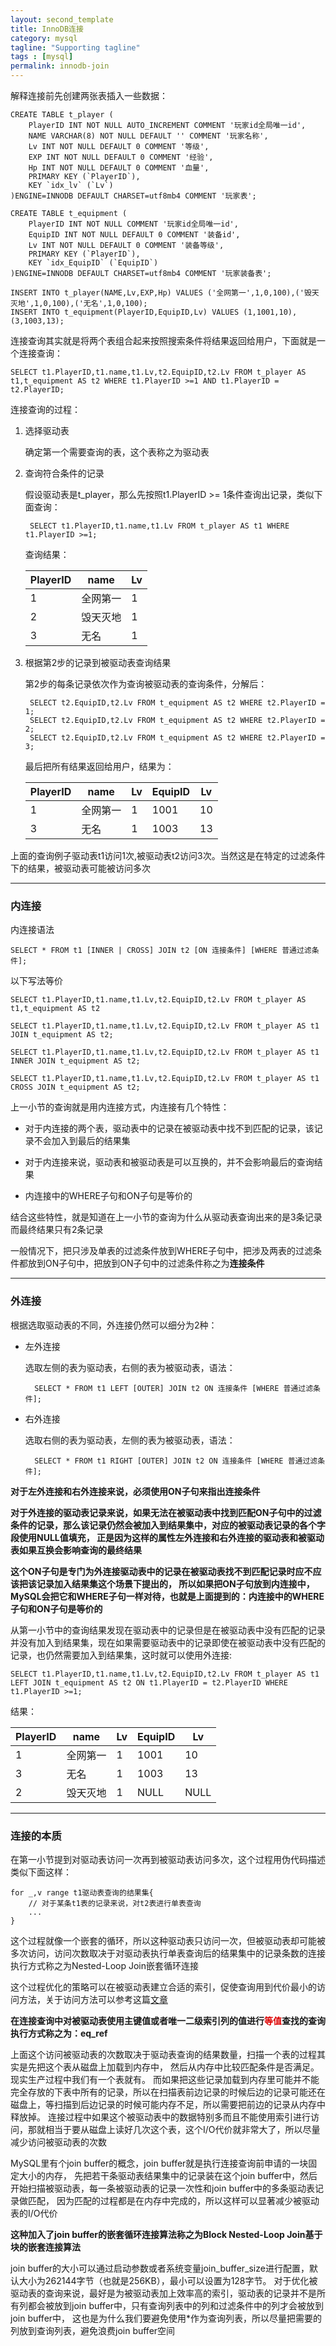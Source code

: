 ```yaml
---
layout: second_template
title: InnoDB连接
category: mysql
tagline: "Supporting tagline"
tags : [mysql]
permalink: innodb-join
---
```


[table_access]:/innodb-table-access

解释连接前先创建两张表插入一些数据：

	CREATE TABLE t_player (
	    PlayerID INT NOT NULL AUTO_INCREMENT COMMENT '玩家id全局唯一id',
	    NAME VARCHAR(8) NOT NULL DEFAULT '' COMMENT '玩家名称',
	    Lv INT NOT NULL DEFAULT 0 COMMENT '等级',
	    EXP INT NOT NULL DEFAULT 0 COMMENT '经验',
	    Hp INT NOT NULL DEFAULT 0 COMMENT '血量',
	    PRIMARY KEY (`PlayerID`),
	    KEY `idx_lv` (`Lv`)
	)ENGINE=INNODB DEFAULT CHARSET=utf8mb4 COMMENT '玩家表';
	
	CREATE TABLE t_equipment (
	    PlayerID INT NOT NULL COMMENT '玩家id全局唯一id',
	    EquipID INT NOT NULL DEFAULT 0 COMMENT '装备id',
	    Lv INT NOT NULL DEFAULT 0 COMMENT '装备等级',
	    PRIMARY KEY (`PlayerID`),
	    KEY `idx_EquipID` (`EquipID`)
	)ENGINE=INNODB DEFAULT CHARSET=utf8mb4 COMMENT '玩家装备表';
	
	INSERT INTO t_player(NAME,Lv,EXP,Hp) VALUES ('全网第一',1,0,100),('毁天灭地',1,0,100),('无名',1,0,100);
	INSERT INTO t_equipment(PlayerID,EquipID,Lv) VALUES (1,1001,10),(3,1003,13);
	
连接查询其实就是将两个表组合起来按照搜索条件将结果返回给用户，下面就是一个连接查询：

	SELECT t1.PlayerID,t1.name,t1.Lv,t2.EquipID,t2.Lv FROM t_player AS t1,t_equipment AS t2 WHERE t1.PlayerID >=1 AND t1.PlayerID = t2.PlayerID;
	
连接查询的过程：

1. 选择驱动表
	
	确定第一个需要查询的表，这个表称之为驱动表
	
2. 查询符合条件的记录
		
	假设驱动表是t_player，那么先按照t1.PlayerID >= 1条件查询出记录，类似下面查询：
		
		SELECT t1.PlayerID,t1.name,t1.Lv FROM t_player AS t1 WHERE t1.PlayerID >=1;
		
	查询结果：
	
	|PlayerID|name|Lv|
	|-|-|-|
	|1|全网第一|1|
	|2|毁天灭地|1|
	|3|无名|1|
	
3. 根据第2步的记录到被驱动表查询结果
	
	第2步的每条记录依次作为查询被驱动表的查询条件，分解后：
	
		SELECT t2.EquipID,t2.Lv FROM t_equipment AS t2 WHERE t2.PlayerID = 1;
		SELECT t2.EquipID,t2.Lv FROM t_equipment AS t2 WHERE t2.PlayerID = 2;
		SELECT t2.EquipID,t2.Lv FROM t_equipment AS t2 WHERE t2.PlayerID = 3;
		
	最后把所有结果返回给用户，结果为：
	
	|PlayerID|name|Lv|EquipID|Lv|
	|-|-|-|-|-|
	|1|全网第一|1|1001|10|
	|3|无名|1|1003|13|

上面的查询例子驱动表t1访问1次,被驱动表t2访问3次。当然这是在特定的过滤条件下的结果，被驱动表可能被访问多次


--------------------------------------------------
### 内连接

内连接语法

	SELECT * FROM t1 [INNER | CROSS] JOIN t2 [ON 连接条件] [WHERE 普通过滤条件];
	
以下写法等价

	SELECT t1.PlayerID,t1.name,t1.Lv,t2.EquipID,t2.Lv FROM t_player AS t1,t_equipment AS t2
	
	SELECT t1.PlayerID,t1.name,t1.Lv,t2.EquipID,t2.Lv FROM t_player AS t1 JOIN t_equipment AS t2;
	
	SELECT t1.PlayerID,t1.name,t1.Lv,t2.EquipID,t2.Lv FROM t_player AS t1 INNER JOIN t_equipment AS t2;
	
	SELECT t1.PlayerID,t1.name,t1.Lv,t2.EquipID,t2.Lv FROM t_player AS t1 CROSS JOIN t_equipment AS t2;
	
上一小节的查询就是用内连接方式，内连接有几个特性：

* 对于内连接的两个表，驱动表中的记录在被驱动表中找不到匹配的记录，该记录不会加入到最后的结果集

* 对于内连接来说，驱动表和被驱动表是可以互换的，并不会影响最后的查询结果

* 内连接中的WHERE子句和ON子句是等价的

结合这些特性，就是知道在上一小节的查询为什么从驱动表查询出来的是3条记录而最终结果只有2条记录

一般情况下，把只涉及单表的过滤条件放到WHERE子句中，把涉及两表的过滤条件都放到ON子句中，把放到ON子句中的过滤条件称之为**连接条件**

--------------------------------------------------
### 外连接

根据选取驱动表的不同，外连接仍然可以细分为2种：

- 左外连接

	选取左侧的表为驱动表，右侧的表为被驱动表，语法：
	
		SELECT * FROM t1 LEFT [OUTER] JOIN t2 ON 连接条件 [WHERE 普通过滤条件];

- 右外连接

	选取右侧的表为驱动表，左侧的表为被驱动表，语法：
	
		SELECT * FROM t1 RIGHT [OUTER] JOIN t2 ON 连接条件 [WHERE 普通过滤条件];
		
**对于左外连接和右外连接来说，必须使用ON子句来指出连接条件**

**对于外连接的驱动表记录来说，如果无法在被驱动表中找到匹配ON子句中的过滤条件的记录，那么该记录仍然会被加入到结果集中，对应的被驱动表记录的各个字段使用NULL值填充，
正是因为这样的属性左外连接和右外连接的驱动表和被驱动表如果互换会影响查询的最终结果**

**这个ON子句是专门为外连接驱动表中的记录在被驱动表找不到匹配记录时应不应该把该记录加入结果集这个场景下提出的，
所以如果把ON子句放到内连接中，MySQL会把它和WHERE子句一样对待，也就是上面提到的：内连接中的WHERE子句和ON子句是等价的**
	
从第一小节中的查询结果发现在驱动表中的记录但是在被驱动表中没有匹配的记录并没有加入到结果集，现在如果需要驱动表中的记录即使在被驱动表中没有匹配的记录，也仍然需要加入到结果集，这时就可以使用外连接:

	SELECT t1.PlayerID,t1.name,t1.Lv,t2.EquipID,t2.Lv FROM t_player AS t1 LEFT JOIN t_equipment AS t2 ON t1.PlayerID = t2.PlayerID WHERE t1.PlayerID >=1;
	
结果：
	
|PlayerID|name|Lv|EquipID|Lv|
|-|-|-|-|-|
|1|全网第一|1|1001|10|
|3|无名|1|1003|13|
|2|毁天灭地|1|NULL|NULL|

--------------------------------------------------
### 连接的本质
	
在第一小节提到对驱动表访问一次再到被驱动表访问多次，这个过程用伪代码描述类似下面这样：

	for _,v range t1驱动表查询的结果集{
		// 对于某条t1表的记录来说，对t2表进行单表查询
		...
	}

这个过程就像一个嵌套的循环，所以这种驱动表只访问一次，但被驱动表却可能被多次访问，访问次数取决于对驱动表执行单表查询后的结果集中的记录条数的连接执行方式称之为Nested-Loop Join嵌套循环连接

这个过程优化的策略可以在被驱动表建立合适的索引，促使查询用到代价最小的访问方法，关于访问方法可以参考这篇[文章][table_access]

**在连接查询中对被驱动表使用主键值或者唯一二级索引列的值进行<font color="#dd0000">等值</font>查找的查询执行方式称之为：eq_ref**

上面这个访问被驱动表的次数取决于驱动表查询的结果数量，扫描一个表的过程其实是先把这个表从磁盘上加载到内存中，
然后从内存中比较匹配条件是否满足。现实生产过程中我们有一个表就有。
而如果把这些记录加载到内存里可能并不能完全存放的下表中所有的记录，所以在扫描表前边记录的时候后边的记录可能还在磁盘上，等扫描到后边记录的时候可能内存不足，所以需要把前边的记录从内存中释放掉。
连接过程中如果这个被驱动表中的数据特别多而且不能使用索引进行访问，那就相当于要从磁盘上读好几次这个表，这个I/O代价就非常大了，所以尽量减少访问被驱动表的次数

MySQL里有个join buffer的概念，join buffer就是执行连接查询前申请的一块固定大小的内存，
先把若干条驱动表结果集中的记录装在这个join buffer中，然后开始扫描被驱动表，每一条被驱动表的记录一次性和join buffer中的多条驱动表记录做匹配，
因为匹配的过程都是在内存中完成的，所以这样可以显著减少被驱动表的I/O代价

**这种加入了join buffer的嵌套循环连接算法称之为Block Nested-Loop Join基于块的嵌套连接算法**

join buffer的大小可以通过启动参数或者系统变量join_buffer_size进行配置，默认大小为262144字节（也就是256KB），最小可以设置为128字节。
对于优化被驱动表的查询来说，最好是为被驱动表加上效率高的索引，驱动表的记录并不是所有列都会被放到join buffer中，只有查询列表中的列和过滤条件中的列才会被放到join buffer中，
这也是为什么我们要避免使用*作为查询列表，所以尽量把需要的列放到查询列表，避免浪费join buffer空间